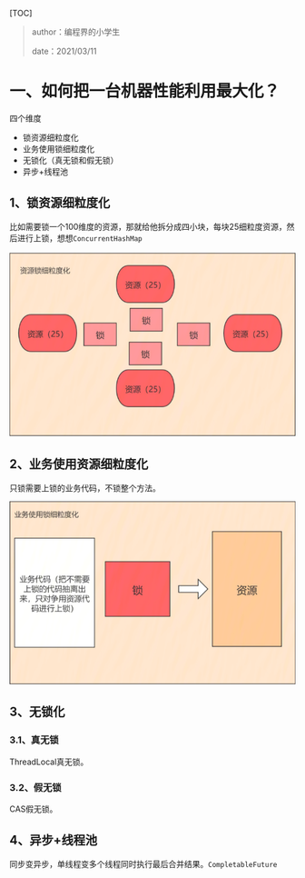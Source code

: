 [TOC]

> author：编程界的小学生
>
> date：2021/03/11

# 一、如何把一台机器性能利用最大化？

四个维度

- 锁资源细粒度化
- 业务使用锁细粒度化
- 无锁化（真无锁和假无锁）
- 异步+线程池

## 1、锁资源细粒度化

比如需要锁一个100维度的资源，那就给他拆分成四小块，每块25细粒度资源，然后进行上锁，想想`ConcurrentHashMap`

![7](images/7.png)

## 2、业务使用资源细粒度化

只锁需要上锁的业务代码，不锁整个方法。

![8](images/8.png)

## 3、无锁化

### 3.1、真无锁

ThreadLocal真无锁。

### 3.2、假无锁

CAS假无锁。

## 4、异步+线程池

同步变异步，单线程变多个线程同时执行最后合并结果。`CompletableFuture`